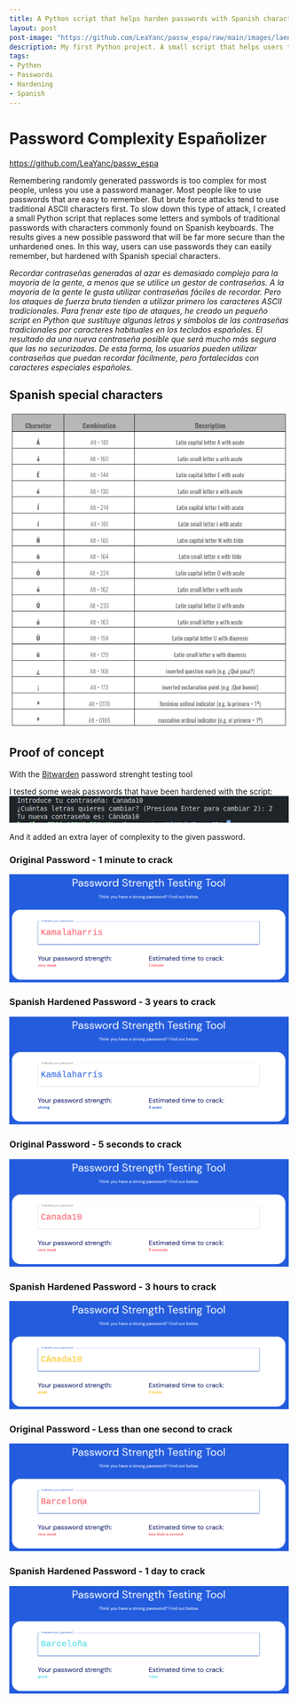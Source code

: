 ```yaml
---
title: A Python script that helps harden passwords with Spanish characters
layout: post
post-image: "https://github.com/LeaYanc/passw_espa/raw/main/images/laenie.jpg"
description: My first Python project. A small script that helps users to find a better way to harden their day to day passwords.
tags:
- Python
- Passwords
- Hardening
- Spanish
---
```


# Password Complexity Españolizer

https://github.com/LeaYanc/passw_espa

Remembering randomly generated passwords is too complex for most people, unless you use a password manager. 
Most people like to use passwords that are easy to remember. 
But brute force attacks tend to use traditional ASCII characters first. 
To slow down this type of attack, I created a small Python script that replaces some letters and symbols of traditional passwords with characters commonly found on Spanish keyboards.
The results gives a new possible password that will be far more secure than the unhardened ones.
In this way, users can use passwords they can easily remember, but hardened with Spanish special characters.


*Recordar contraseñas generadas al azar es demasiado complejo para la mayoría de la gente, a menos que se utilice un gestor de contraseñas. A la mayoría de la gente le gusta utilizar contraseñas fáciles de recordar. Pero los ataques de fuerza bruta tienden a utilizar primero los caracteres ASCII tradicionales. Para frenar este tipo de ataques, he creado un pequeño script en Python que sustituye algunas letras y símbolos de las contraseñas tradicionales por caracteres habituales en los teclados españoles. El resultado da una nueva contraseña posible que será mucho más segura que las no securizadas. De esta forma, los usuarios pueden utilizar contraseñas que puedan recordar fácilmente, pero fortalecidas con caracteres especiales españoles.*


## Spanish special characters
![Spanish characters](https://github.com/LeaYanc/passw_espa/raw/main/images/SpaChar.png)


## Proof of concept
With the [Bitwarden](https://bitwarden.com/password-strength/) password strenght testing tool 

I tested some weak passwords that have been hardened with the script:
![Spanish ñ](https://github.com/LeaYanc/passw_espa/raw/main/images/Prompt.png)

And it added an extra layer of complexity to the given password.

### Original Password - 1 minute to crack
![Spanish ñ](https://github.com/LeaYanc/passw_espa/raw/main/images/Kamala.png)

### Spanish Hardened Password - 3 years to crack
![Spanish ñ](https://github.com/LeaYanc/passw_espa/raw/main/images/Kabuena.png)

### Original Password - 5 seconds to crack
![Spanish ñ](https://github.com/LeaYanc/passw_espa/raw/main/images/canad.png)

### Spanish Hardened Password - 3 hours to crack
![Spanish ñ](https://github.com/LeaYanc/passw_espa/raw/main/images/canadOK.png)

### Original Password - Less than one second to crack
![Spanish ñ](https://github.com/LeaYanc/passw_espa/raw/main/images/BCN.png)

### Spanish Hardened Password - 1 day to crack
![Spanish ñ](https://github.com/LeaYanc/passw_espa/raw/main/images/BCNOK.png)